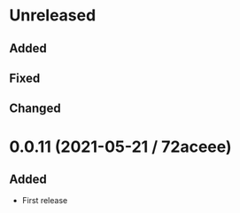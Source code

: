 # Unreleased

## Added

## Fixed

## Changed

# 0.0.11 (2021-05-21 / 72aceee)

## Added

- First release